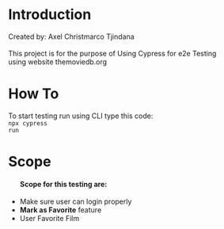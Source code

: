# Introduction

Created by: Axel Christmarco Tjindana<br><br>
This project is for the purpose of Using Cypress for e2e Testing <br>
using website themoviedb.org

# How To

To start testing run using CLI type this code:<br>
<code>npx cypress run</code>

# Scope
<ul><h4>Scope for this testing are:</h4>
<li>Make sure user can login properly</li>
<li><b>Mark as Favorite</b> feature</li>
<li>User Favorite Film</li></ul>

